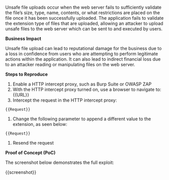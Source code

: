 Unsafe file uploads occur when the web server fails to sufficiently validate the file’s size, type, name, contents, or what restrictions are placed on the file once it has been successfully uploaded. The application fails to validate the extension type of files that are uploaded, allowing an attacker to upload unsafe files to the web server which can be sent to and executed by users.

**Business Impact**

Unsafe file upload can lead to reputational damage for the business due to a loss in confidence from users who are attempting to perform legitimate actions within the application. It can also lead to indirect financial loss due to an attacker reading or manipulating files on the web server.

**Steps to Reproduce**

1. Enable a HTTP intercept proxy, such as Burp Suite or OWASP ZAP
1. With the HTTP intercept proxy turned on, use a browser to navigate to: {{URL}}
1. Intercept the request in the HTTP intercept proxy:

```http
{{Request}}
```

1. Change the following parameter to append a different value to the extension, as seen below:

```http
{{Request}}
```

1. Resend the request

**Proof of Concept (PoC)**

The screenshot below demonstrates the full exploit:

{{screenshot}}
